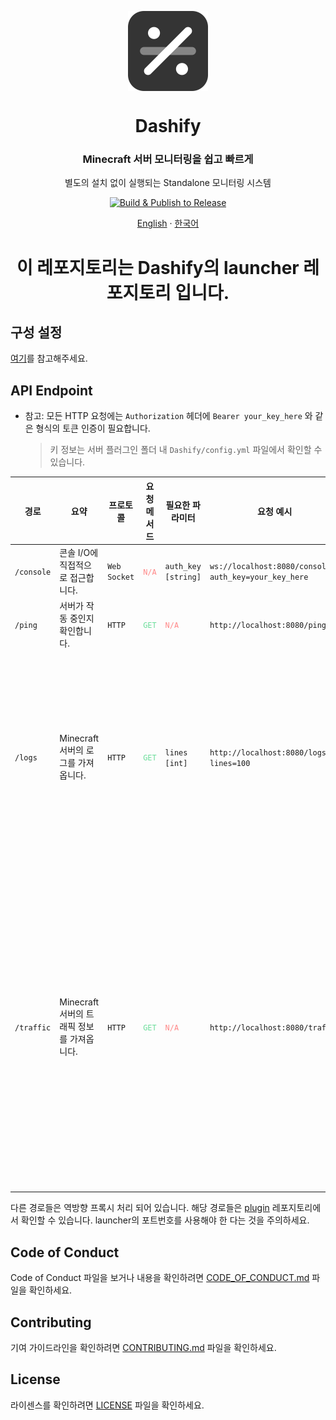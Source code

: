 <p align="center">
  <img width="128" align="center" src="https://github.com/MC-Dashify/launcher/blob/main/.github/assets/logo-512.png">
</p>
<h1 align="center">Dashify</h1>
<h3 align="center">Minecraft 서버 모니터링을 쉽고 빠르게</h3>
<p align="center">별도의 설치 없이 실행되는 Standalone 모니터링 시스템</p>
<p align="center">
  <a href="https://github.com/MC-Dashify/launcher/actions/workflows/main.yml">
    <img src="https://github.com/MC-Dashify/launcher/actions/workflows/main.yml/badge.svg" alt="Build & Publish to Release" />
  </a>
</p>

<p align="center"><a href="https://github.com/MC-Dashify/launcher/blob/main/README.md">English</a> · <a href="https://github.com/MC-Dashify/launcher/blob/main/.github/documents/README.ko_KR.md">한국어</a></p>

<h1 align="center">이 레포지토리는 Dashify의 launcher 레포지토리 입니다.</h1>

## 구성 설정

[여기](https://github.com/MC-Dashify/launcher/blob/main/.github/documents/CONFIG_GUIDE.ko_KR.md)를 참고해주세요.

## API Endpoint

- 참고: 모든 HTTP 요청에는 `Authorization` 헤더에 `Bearer your_key_here` 와 같은 형식의 토큰 인증이 필요합니다.
  > 키 정보는 서버 플러그인 폴더 내 `Dashify/config.yml` 파일에서 확인할 수 있습니다.

<table>
<thead>
  <tr>
    <th>경로</th>
    <th>요약</th>
    <th>프로토콜</th>
    <th>요청 메서드</th>
    <th>필요한 파라미터</th>
    <th>요청 예시</th>
    <th>비고</th>
  </tr>
</thead>
<tbody>
  <tr>
    <td><code>/console</code></td>
    <td>콘솔 I/O에 직접적으로 접근합니다.</td>
    <td><code>Web Socket</code></td>
    <td><code style="color:#ff8888">N/A</code></td>
    <td><code>auth_key [string]</code></td>
    <td><code>ws://localhost:8080/console?auth_key=your_key_here</code></td>
    <td><code style="color:#ff8888">N/A</code></td>
  </tr>
  <tr>
    <td><code>/ping</code></td>
    <td>서버가 작동 중인지 확인합니다.</td>
    <td><code>HTTP</code></td>
    <td><code style="color:#6bdd9a">GET</code></td>
    <td><code style="color:#ff8888">N/A</code></td>
    <td><code>http://localhost:8080/ping</code></td>
    <td><code style="color:#ff8888">N/A</code></td>
  </tr>
  <tr>
    <td><code>/logs</code></td>
    <td>Minecraft 서버의 로그를 가져옵니다.</td>
    <td><code>HTTP</code></td>
    <td><code style="color:#6bdd9a">GET</code></td>
    <td><code>lines [int]</code></td>
    <td><code>http://localhost:8080/logs?lines=100</code></td>
    <td>파라미터 <code style="color:#cc00cc">line</code>은 반드시<code>1</code>부터 <code>1000</code> 사이의 유효한 정수이어야 합니다.</td>
  </tr>
  <tr>
    <td><code>/traffic</code></td>
    <td>Minecraft 서버의 트래픽 정보를 가져옵니다.</td>
    <td><code>HTTP</code></td>
    <td><code style="color:#6bdd9a">GET</code></td>
    <td><code style="color:#ff8888">N/A</code></td>
    <td><code>http://localhost:8080/traffic</code></td>
    <td>서버는 요청이 올 때 까지 트래픽을 누산합니다. 요청이 오면 현재까지 누산된 트래픽을 반환하고 리셋됩니다.</td>
  </tr>
</tbody>
</table>

다른 경로들은 역방향 프록시 처리 되어 있습니다. 해당 경로들은 [plugin](https://github.com/MC-Dashify/plugin) 레포지토리에서 확인할 수 있습니다. launcher의 포트번호를 사용해야 한 다는 것을 주의하세요.

## Code of Conduct

Code of Conduct 파일을 보거나 내용을 확인하려면 [CODE_OF_CONDUCT.md](https://github.com/MC-Dashify/launcher/blob/main/.github/documents/CODE_OF_CONDUCT.ko_KR.md) 파일을 확인하세요.

## Contributing

기여 가이드라인을 확인하려면 [CONTRIBUTING.md](https://github.com/MC-Dashify/launcher/blob/main/.github/documents/CONTRIBUTING.ko_KR.md) 파일을 확인하세요.

## License

라이센스를 확인하려면 [LICENSE](https://github.com/MC-Dashify/launcher/blob/main/LICENSE) 파일을 확인하세요.
